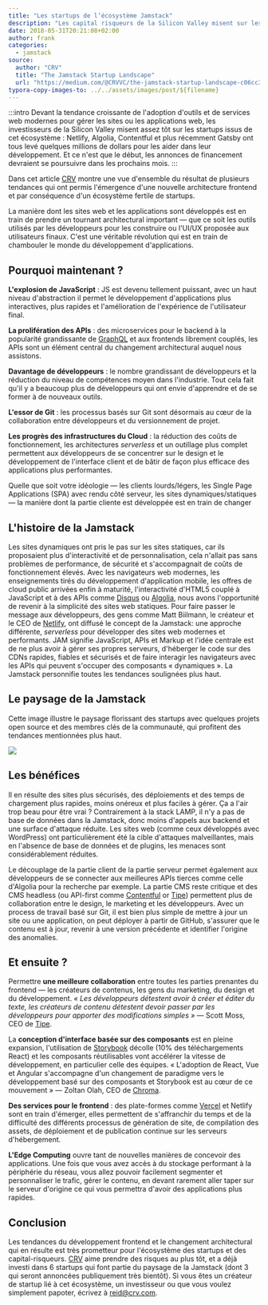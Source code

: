 ```yaml
---
title: "Les startups de l’écosystème Jamstack"
description: "Les capital risqueurs de la Silicon Valley misent sur les startups qui forment l'écosytème de la Jamstack."
date: 2018-05-31T20:21:08+02:00
author: frank
categories:
  - jamstack
source:
  author: "CRV"
  title: "The Jamstack Startup Landscape"
  url: "https://medium.com/@CRVVC/the-jamstack-startup-landscape-c06cc3cdb917"
typora-copy-images-to: ../../assets/images/post/${filename}
---
```

:::intro
Devant la tendance croissante de l'adoption d'outils et de services web modernes pour gérer les sites ou les applications web, les investisseurs de la Silicon Valley misent assez tôt sur les startups issus de cet écosystème : Netlify, Algolia, Contentful et plus récemment Gatsby ont tous levé quelques millions de dollars pour les aider dans leur développement. Et ce n'est que le début, les annonces de financement devraient se poursuivre dans les prochains mois.
:::

Dans cet article [CRV](https://www.crv.com/) montre une vue d'ensemble du résultat de plusieurs tendances qui ont permis l'émergence d'une nouvelle architecture frontend et par conséquence d'un écosystème fertile de startups.

La manière dont les sites web et les applications sont développés est en train de prendre un tournant architectural important — que ce soit les outils utilisés par les développeurs pour les construire ou l'UI/UX proposée aux utilisateurs finaux. C'est une véritable révolution qui est en train de chambouler le monde du développement d'applications.

## Pourquoi maintenant ?

**L'explosion de JavaScript** : JS est devenu tellement puissant, avec un haut niveau d'abstraction il permet le développement d'applications plus interactives, plus rapides et l'amélioration de l'expérience de l'utilisateur final.

**La prolifération des APIs** : des microservices pour le backend à la popularité grandissante de [GraphQL](https://graphql.org/) et aux frontends librement couplés, les APIs sont un élément central du changement architectural auquel nous assistons.

**Davantage de développeurs** : le nombre grandissant de développeurs et la réduction du niveau de compétences moyen dans l'industrie. Tout cela fait qu'il y a beaucoup plus de développeurs qui ont envie d'apprendre et de se former à de nouveaux outils.

**L'essor de Git** : les processus basés sur Git sont désormais au cœur de la collaboration entre développeurs et du versionnement de projet.

**Les progrès des infrastructures du Cloud** : la réduction des coûts de fonctionnement, les architectures _serverless_ et un outillage plus complet permettent aux développeurs de se concentrer sur le design et le développement de l'interface client et de bâtir de façon plus efficace des applications plus performantes.

Quelle que soit votre idéologie — les clients lourds/légers, les Single Page Applications (SPA) avec rendu côté serveur, les sites dynamiques/statiques — la manière dont la partie cliente est développée est en train de changer

## L'histoire de la Jamstack

Les sites dynamiques ont pris le pas sur les sites statiques, car ils proposaient plus d'interactivité et de personnalisation, cela n'allait pas sans problèmes de performance, de sécurité et s'accompagnait de coûts de fonctionnement élevés. Avec les navigateurs web modernes, les enseignements tirés du développement d'application mobile, les offres de cloud public arrivées enfin à maturité, l'interactivité d'HTML5 couplé à JavaScript et à des APIs comme [Disqus](https://disqus.com/) ou [Algolia](https://www.algolia.com/), nous avons l'opportunité de revenir à la simplicité des sites web statiques. Pour faire passer le message aux développeurs, des gens comme Matt Biilmann, le créateur et le CEO de [Netlify](https://netlify.com/), ont diffusé le concept de la Jamstack: une approche différente, _serverless_ pour développer des sites web modernes et performants. JAM signifie JavaScript, APIs et Markup et l'idée centrale est de ne plus avoir à gérer ses propres serveurs, d'héberger le code sur des CDNs rapides, fiables et sécurisés et de faire interagir les navigateurs avec les APIs qui peuvent s'occuper des composants « dynamiques ». La Jamstack personnifie toutes les tendances soulignées plus haut.

## Le paysage de la Jamstack

Cette image illustre le paysage florissant des startups avec quelques projets open source et des membres clés de la communauté, qui profitent des tendances mentionnées plus haut.

![](https://res.cloudinary.com/jamstatic/image/upload/f_auto,q_auto/v1527850625/jamstatic/jamstack-landscape.png)

## Les bénéfices

Il en résulte des sites plus sécurisés, des déploiements et des temps de chargement plus rapides, moins onéreux et plus faciles à gérer. Ça a l'air trop beau pour être vrai ? Contrairement à la stack LAMP, il n'y a pas de base de données dans la Jamstack, donc moins d'appels aux backend et une surface d'attaque réduite. Les sites web (comme ceux développés avec WordPress) ont particulièrement été la cible d'attaques malveillantes, mais en l'absence de base de données et de plugins, les menaces sont considérablement réduites.

Le découplage de la partie client de la partie serveur permet également aux développeurs de se connecter aux meilleures APIs tierces comme celle d'Algolia pour la recherche par exemple. La partie CMS reste critique et des CMS headless (ou API-first comme [Contentful](https://www.contentful.com/) or [Tipe](https://tipe.io/)) permettent plus de collaboration entre le design, le marketing et les développeurs. Avec un process de travail basé sur Git, il est bien plus simple de mettre à jour un site ou une application, on peut déployer à partir de GitHub, s'assurer que le contenu est à jour, revenir à une version précédente et identifier l'origine des anomalies.

## Et ensuite ?

Permettre **une meilleure collaboration** entre toutes les parties prenantes du frontend — les créateurs de contenus, les gens du marketing, du design et du développement. _« Les développeurs détestent avoir à créer et éditer du texte, les créateurs de contenu détestent devoir passer par les développeurs pour apporter des modifications simples »_ — Scott Moss, CEO de [Tipe](https://tipe.io/).

La **conception d'interface basée sur des composants** est en pleine expansion, l'utilisation de [Storybook](https://storybook.js.org/) décolle (10% des téléchargements React) et les composants réutilisables vont accélérer la vitesse de développement, en particulier celle des équipes. « L'adoption de React, Vue et Angular s'accompagne d'un changement de paradigme vers le développement basé sur des composants et Storybook est au cœur de ce mouvement » — Zoltan Olah, CEO de [Chroma](https://www.chromaticqa.com/).

**Des services pour le frontend** : des plate-formes comme [Vercel](https://vercel.com/) et Netlify sont en train d'émerger, elles permettent de s'affranchir du temps et de la difficulté des différents processus de génération de site, de compilation des assets, de déploiement et de publication continue sur les serveurs d'hébergement.

**L'Edge Computing** ouvre tant de nouvelles manières de concevoir des applications. Une fois que vous avez accès à du stockage performant à la périphérie du réseau, vous allez pouvoir facilement segmenter et personnaliser le trafic, gérer le contenu, en devant rarement aller taper sur le serveur d'origine ce qui vous permettra d'avoir des applications plus rapides.

## Conclusion

Les tendances du développement frontend et le changement architectural qui en résulte est très prometteur pour l'écosystème des startups et des capital-risqueurs. [CRV](https://www.crv.com/) aime prendre des risques au plus tôt, et a déjà investi dans 6 startups qui font partie du paysage de la Jamstack (dont 3 qui seront annoncées publiquement très bientôt). Si vous êtes un créateur de startup lié à cet écosystème, un investisseur ou que vous voulez simplement papoter, écrivez à reid@crv.com.
